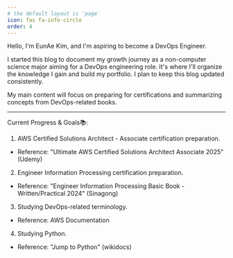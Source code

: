 ```yaml
---
# the default layout is 'page'
icon: fas fa-info-circle
order: 4
---
```


Hello,
I'm EunAe Kim, and I'm aspiring to become a DevOps Engineer.

I started this blog to document my growth journey as a non-computer science major aiming for a DevOps engineering role. It's where I'll organize the knowledge I gain and build my portfolio. I plan to keep this blog updated consistently.

My main content will focus on preparing for certifications and summarizing concepts from DevOps-related books.

----------

Current Progress & Goals📚:
1. AWS Certified Solutions Architect - Associate certification preparation.
  - Reference: "Ultimate AWS Certified Solutions Architect Associate 2025" (Udemy)
2. Engineer Information Processing certification preparation.
  - Reference: "Engineer Information Processing Basic Book - Written/Practical 2024" (Sinagong)
3. Studying DevOps-related terminology.
  - Reference: AWS Documentation
4. Studying Python.
  - Reference: "Jump to Python" (wikidocs)
